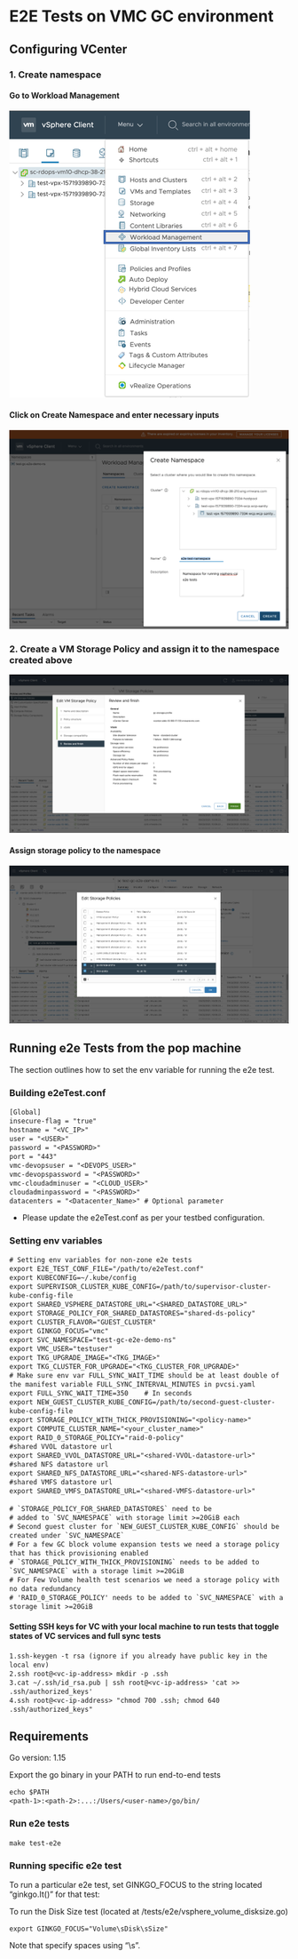 # E2E Tests on VMC GC environment

## Configuring VCenter

### 1. Create namespace

#### Go to Workload Management

![Go to Workload Management](images/create_namespace_step_1.png)

#### Click on Create Namespace and enter necessary inputs

![Create Namespace](images/create_namespace_step_2.png)

### 2. Create a VM Storage Policy and assign it to the namespace created above

![Create Storage Policy](images/create_vmc_storage_policy.png)

#### Assign storage policy to the namespace

![Assign storage policy to namespace](images/assign_policy_to_ns.png)

## Running e2e Tests from the pop machine

The section outlines how to set the env variable for running the e2e test.

### Building e2eTest.conf

    [Global]
    insecure-flag = "true"
    hostname = "<VC_IP>"
    user = "<USER>"
    password = "<PASSWORD>"
    port = "443"
    vmc-devopsuser = "<DEVOPS_USER>"
    vmc-devopspassword = "<PASSWORD>"
    vmc-cloudadminuser = "<CLOUD_USER>"
    cloudadminpassword = "<PASSWORD>"
    datacenters = "<Datacenter_Name>" # Optional parameter

- Please update the e2eTest.conf as per your testbed configuration.

### Setting env variables

    # Setting env variables for non-zone e2e tests
    export E2E_TEST_CONF_FILE="/path/to/e2eTest.conf"
    export KUBECONFIG=~/.kube/config
    export SUPERVISOR_CLUSTER_KUBE_CONFIG=/path/to/supervisor-cluster-kube-config-file
    export SHARED_VSPHERE_DATASTORE_URL="<SHARED_DATASTORE_URL>"
    export STORAGE_POLICY_FOR_SHARED_DATASTORES="shared-ds-policy"
    export CLUSTER_FLAVOR="GUEST_CLUSTER"
    export GINKGO_FOCUS="vmc"
    export SVC_NAMESPACE="test-gc-e2e-demo-ns"
    export VMC_USER="testuser"
    export TKG_UPGRADE_IMAGE="<TKG_IMAGE>"
    export TKG_CLUSTER_FOR_UPGRADE="<TKG_CLUSTER_FOR_UPGRADE>"
    # Make sure env var FULL_SYNC_WAIT_TIME should be at least double of the manifest variable FULL_SYNC_INTERVAL_MINUTES in pvcsi.yaml
    export FULL_SYNC_WAIT_TIME=350    # In seconds
    export NEW_GUEST_CLUSTER_KUBE_CONFIG=/path/to/second-guest-cluster-kube-config-file
    export STORAGE_POLICY_WITH_THICK_PROVISIONING="<policy-name>"
    export COMPUTE_CLUSTER_NAME="<your_cluster_name>"
    export RAID_0_STORAGE_POLICY="raid-0-policy"
    #shared VVOL datastore url
    export SHARED_VVOL_DATASTORE_URL="<shared-VVOL-datastore-url>"
    #shared NFS datastore url
    export SHARED_NFS_DATASTORE_URL="<shared-NFS-datastore-url>"
    #shared VMFS datastore url
    export SHARED_VMFS_DATASTORE_URL="<shared-VMFS-datastore-url>"

    # `STORAGE_POLICY_FOR_SHARED_DATASTORES` need to be
    # added to `SVC_NAMESPACE` with storage limit >=20GiB each
    # Second guest cluster for `NEW_GUEST_CLUSTER_KUBE_CONFIG` should be created under `SVC_NAMESPACE`
    # For a few GC block volume expansion tests we need a storage policy that has thick provisioning enabled
    # `STORAGE_POLICY_WITH_THICK_PROVISIONING` needs to be added to `SVC_NAMESPACE` with a storage limit >=20GiB
    # For Few Volume health test scenarios we need a storage policy with no data redundancy
    # 'RAID_0_STORAGE_POLICY' needs to be added to `SVC_NAMESPACE` with a storage limit >=20GiB

#### Setting SSH keys for VC with your local machine to run tests that toggle states of VC services and full sync tests

    1.ssh-keygen -t rsa (ignore if you already have public key in the local env)
    2.ssh root@<vc-ip-address> mkdir -p .ssh
    3.cat ~/.ssh/id_rsa.pub | ssh root@<vc-ip-address> 'cat >> .ssh/authorized_keys'
    4.ssh root@<vc-ip-address> "chmod 700 .ssh; chmod 640 .ssh/authorized_keys"

## Requirements

Go version: 1.15

Export the go binary in your PATH to run end-to-end tests

    echo $PATH
    <path-1>:<path-2>:...:/Users/<user-name>/go/bin/

### Run e2e tests

    make test-e2e

### Running specific e2e test

To run a particular e2e test, set GINKGO_FOCUS to the string located “ginkgo.It()” for that test:

To run the Disk Size test (located at /tests/e2e/vsphere_volume_disksize.go)

    export GINKGO_FOCUS="Volume\sDisk\sSize"

Note that specify spaces using “\s”.

